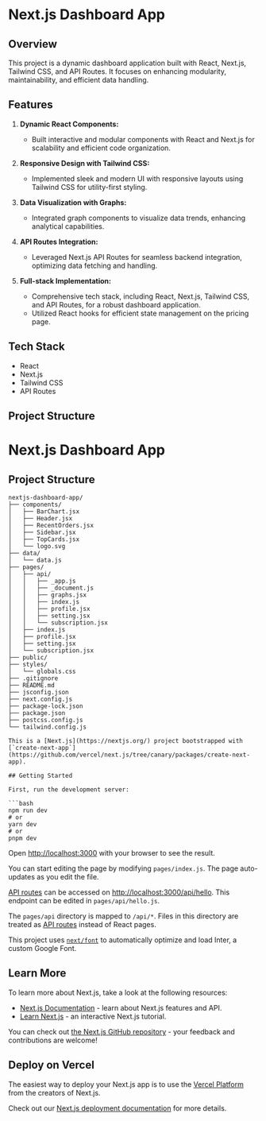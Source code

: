 

# Next.js Dashboard App

## Overview

This project is a dynamic dashboard application built with React, Next.js, Tailwind CSS, and API Routes. It focuses on enhancing modularity, maintainability, and efficient data handling.

## Features

1. **Dynamic React Components:**
   - Built interactive and modular components with React and Next.js for scalability and efficient code organization.

2. **Responsive Design with Tailwind CSS:**
   - Implemented sleek and modern UI with responsive layouts using Tailwind CSS for utility-first styling.
   
3. **Data Visualization with Graphs:**
   - Integrated graph components to visualize data trends, enhancing analytical capabilities.

4. **API Routes Integration:**
   - Leveraged Next.js API Routes for seamless backend integration, optimizing data fetching and handling.

5. **Full-stack Implementation:**
   - Comprehensive tech stack, including React, Next.js, Tailwind CSS, and API Routes, for a robust dashboard application.
   - Utilized React hooks for efficient state management on the pricing page.


## Tech Stack

- React
- Next.js
- Tailwind CSS
- API Routes

## Project Structure

# Next.js Dashboard App

## Project Structure

```plaintext
nextjs-dashboard-app/
├── components/
│   ├── BarChart.jsx
│   ├── Header.jsx
│   ├── RecentOrders.jsx
│   ├── Sidebar.jsx
│   ├── TopCards.jsx
│   └── logo.svg
├── data/
│   └── data.js
├── pages/
│   ├── api/
│   │   ├── _app.js
│   │   ├── _document.js
│   │   ├── graphs.jsx
│   │   ├── index.js
│   │   ├── profile.jsx
│   │   ├── setting.jsx
│   │   └── subscription.jsx
│   ├── index.js
│   ├── profile.jsx
│   ├── setting.jsx
│   └── subscription.jsx
├── public/
├── styles/
│   └── globals.css
├── .gitignore
├── README.md
├── jsconfig.json
├── next.config.js
├── package-lock.json
├── package.json
├── postcss.config.js
└── tailwind.config.js

This is a [Next.js](https://nextjs.org/) project bootstrapped with [`create-next-app`](https://github.com/vercel/next.js/tree/canary/packages/create-next-app).

## Getting Started

First, run the development server:

```bash
npm run dev
# or
yarn dev
# or
pnpm dev
```

Open [http://localhost:3000](http://localhost:3000) with your browser to see the result.

You can start editing the page by modifying `pages/index.js`. The page auto-updates as you edit the file.

[API routes](https://nextjs.org/docs/api-routes/introduction) can be accessed on [http://localhost:3000/api/hello](http://localhost:3000/api/hello). This endpoint can be edited in `pages/api/hello.js`.

The `pages/api` directory is mapped to `/api/*`. Files in this directory are treated as [API routes](https://nextjs.org/docs/api-routes/introduction) instead of React pages.

This project uses [`next/font`](https://nextjs.org/docs/basic-features/font-optimization) to automatically optimize and load Inter, a custom Google Font.

## Learn More

To learn more about Next.js, take a look at the following resources:

- [Next.js Documentation](https://nextjs.org/docs) - learn about Next.js features and API.
- [Learn Next.js](https://nextjs.org/learn) - an interactive Next.js tutorial.

You can check out [the Next.js GitHub repository](https://github.com/vercel/next.js/) - your feedback and contributions are welcome!

## Deploy on Vercel

The easiest way to deploy your Next.js app is to use the [Vercel Platform](https://vercel.com/new?utm_medium=default-template&filter=next.js&utm_source=create-next-app&utm_campaign=create-next-app-readme) from the creators of Next.js.

Check out our [Next.js deployment documentation](https://nextjs.org/docs/deployment) for more details.
